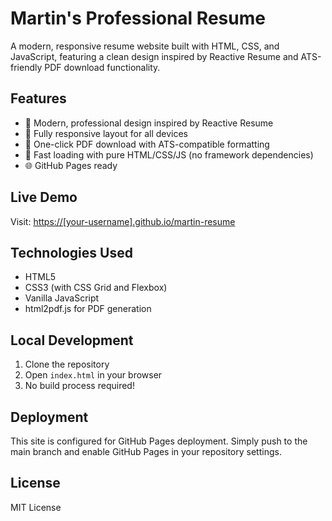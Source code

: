 # Martin's Professional Resume

A modern, responsive resume website built with HTML, CSS, and JavaScript, featuring a clean design inspired by Reactive Resume and ATS-friendly PDF download functionality.

## Features

- 🎨 Modern, professional design inspired by Reactive Resume
- 📱 Fully responsive layout for all devices
- 📄 One-click PDF download with ATS-compatible formatting
- 🚀 Fast loading with pure HTML/CSS/JS (no framework dependencies)
- 🌐 GitHub Pages ready

## Live Demo

Visit: [https://[your-username].github.io/martin-resume](https://[your-username].github.io/martin-resume)

## Technologies Used

- HTML5
- CSS3 (with CSS Grid and Flexbox)
- Vanilla JavaScript
- html2pdf.js for PDF generation

## Local Development

1. Clone the repository
2. Open `index.html` in your browser
3. No build process required!

## Deployment

This site is configured for GitHub Pages deployment. Simply push to the main branch and enable GitHub Pages in your repository settings.

## License

MIT License